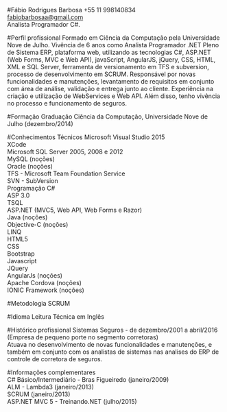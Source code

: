 #Fábio Rodrigues Barbosa
+55 11 998140834<br>
fabiobarbosaa@gmail.com<br>
Analista Programador C#.<br>

#Perfil profissional
Formado em Ciência da Computação pela Universidade Nove de Julho. Vivência de 6 anos como Analista Programador .NET Pleno de Sistema ERP, plataforma web, utilizando as tecnologias C#, ASP.NET (Web Forms, MVC e Web API), javaScript, AngularJS, jQuery, CSS, HTML, XML e SQL Server, ferramenta de versionamento em TFS e subversion, processo de desenvolvimento em SCRUM. Responsável por novas funcionalidades e manutenções, levantamento de requisitos em conjunto com área de análise, validação e entrega junto ao cliente. Experiência na criação e utilização de WebServices e Web API. Além disso, tenho vivência no processo e funcionamento de seguros.

#Formação
Graduação Ciência da Computação, Universidade Nove de Julho (dezembro/2014)
 	 	 	 	 
#Conhecimentos Técnicos
Microsoft Visual Studio 2015
<br>XCode
<br>Microsoft SQL Server 2005, 2008 e 2012
<br>MySQL (noções)
<br>Oracle (noções)
<br>TFS - Microsoft Team Foundation Service
<br>SVN - SubVersion
<br>Programação C#
<br>ASP 3.0
<br>TSQL
<br>ASP.NET (MVC5, Web API, Web Forms e Razor)
<br>Java (noções)
<br>Objective-C (noções)
<br>LINQ
<br>HTML5
<br>CSS
<br>Bootstrap
<br>Javascript
<br>JQuery
<br>AngularJs (noções)
<br>Apache Cordova (noções)
<br>IONIC Framework (noções)

#Metodologia
SCRUM

#Idioma
Leitura Técnica em Inglês
 	 	 	 	 
#Histórico profissional
Sistemas Seguros - de dezembro/2001 a abril/2016 (Empresa de pequeno porte no segmento corretoras)<br>
Atuava no desenvolvimento de novas funcionalidades e manutenções, e também em conjunto com os analistas de sistemas nas analises do ERP de controle de corretora de seguros.
 	 	 	 	 
#Informações complementares
<br>C# Básico/Intermediário - Bras Figueiredo (janeiro/2009)
<br>ALM - Lambda3 (janeiro/2013)
<br>SCRUM (janeiro/2013)
<br>ASP.NET MVC 5 - Treinando.NET (julho/2015)

